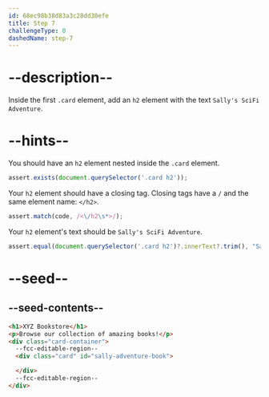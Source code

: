 ```yaml
---
id: 68ec98b38d83a3c28dd30efe
title: Step 7
challengeType: 0
dashedName: step-7
---
```


# --description--

Inside the first `.card` element, add an `h2` element with the text `Sally's SciFi Adventure`.

# --hints--

You should have an `h2` element nested inside the `.card` element.

```js
assert.exists(document.querySelector('.card h2'));
```

Your `h2` element should have a closing tag. Closing tags have a `/` and the same element name: `</h2>`.

```js
assert.match(code, /<\/h2\s*>/);
```

Your `h2` element's text should be `Sally's SciFi Adventure`. 

```js
assert.equal(document.querySelector('.card h2')?.innerText?.trim(), "Sally's SciFi Adventure");
```

# --seed--

## --seed-contents--

```html
<h1>XYZ Bookstore</h1>
<p>Browse our collection of amazing books!</p>
<div class="card-container">
  --fcc-editable-region--
  <div class="card" id="sally-adventure-book">

  </div>
  --fcc-editable-region--
</div>
```
